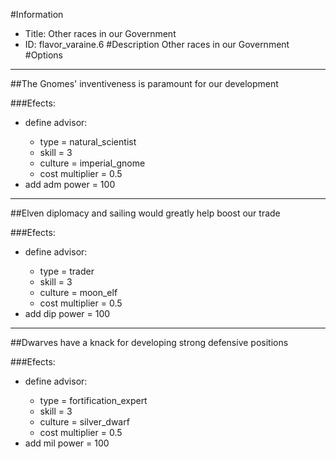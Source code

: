 #Information
 - Title: Other races in our Government
 - ID: flavor_varaine.6
#Description
Other races in our Government
#Options

___
##The Gnomes' inventiveness is paramount for our development

###Efects:<ul><li>define advisor:</li><ul><li>type = natural_scientist</li><li>skill = 3</li><li>culture = imperial_gnome</li><li>cost multiplier = 0.5</li></ul><li>add adm power = 100</li></ul>

___
##Elven diplomacy and sailing would greatly help boost our trade

###Efects:<ul><li>define advisor:</li><ul><li>type = trader</li><li>skill = 3</li><li>culture = moon_elf</li><li>cost multiplier = 0.5</li></ul><li>add dip power = 100</li></ul>

___
##Dwarves have a knack for developing strong defensive positions

###Efects:<ul><li>define advisor:</li><ul><li>type = fortification_expert</li><li>skill = 3</li><li>culture = silver_dwarf</li><li>cost multiplier = 0.5</li></ul><li>add mil power = 100</li></ul>

